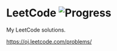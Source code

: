 # LeetCode ![Progress](https://img.shields.io/badge/progress-277%2F334-green.svg?style=flat-square)

My LeetCode solutions.

https://oj.leetcode.com/problems/
